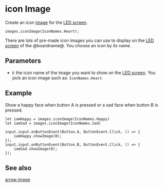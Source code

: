 # icon Image

Create an icon [image](/reference/images/image) for the [LED screen](/device/screen).

```sig
images.iconImage(IconNames.Heart);
```

There are lots of pre-made icon images you can use to display on the [LED screen](/device/screen) of the @boardname@. You choose an icon by its name.

## Parameters

* **i**: the icon name of the image you want to show on the [LED screen](/device/screen). You pick an icon image such as: `IconNames.Heart`.

## Example

Show a happy face when button A is pressed or a sad face when button B is pressed.

```blocks
let iamHappy = images.iconImage(IconNames.Happy)
let iamSad = images.iconImage(IconNames.Sad)

input.input.onButtonEvent(Button.A, ButtonEvent.Click, () => {
    iamHappy.showImage(0);
});
input.input.onButtonEvent(Button.B, ButtonEvent.Click, () => {
    iamSad.showImage(0);
});
```

## See also

[arrow image](/reference/images/arrow-image)